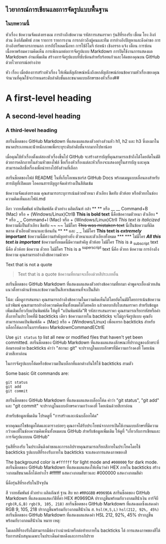 
## ไวยากรณ์การเขียนและการจัดรูปแบบพื้นฐาน
### ในบทความนี้
หัวเรื่อง
ข้อความจัดแต่งทรงผม
การอ้างถึงข้อความ
รหัสการเสนอราคา
รุ่นสีที่รองรับ
เชื่อม โยง
ลิงก์ส่วน
ลิงก์สัมพัทธ์
ภาพ
รายการ
รายการงาน
การกล่าวถึงผู้คนและทีม
การอ้างอิงปัญหาและดึงคําขอ
การอ้างอิงทรัพยากรภายนอก
การอัปโหลดเนื้อหา
การใช้อีโมจิ
ย่อหน้า
เชิงอรรถ
แจ้ง เตือน
การซ่อนเนื้อหาพร้อมความคิดเห็น
การเพิกเฉยต่อการจัดรูปแบบ Markdown
การปิดใช้งานการแสดงผล Markdown
อ่านเพิ่มเติม
สร้างการจัดรูปแบบที่ซับซ้อนสําหรับร้อยแก้วและโค้ดของคุณบน GitHub ด้วยไวยากรณ์อย่างง่าย

หัว เรื่อง
เมื่อต้องการสร้างหัวเรื่อง ให้เพิ่มสัญลักษณ์หนึ่งถึงหกสัญลักษณ์ก่อนข้อความหัวเรื่องของคุณ จํานวนที่คุณใช้จะกําหนดระดับลําดับชั้นและขนาดแบบอักษรของหัวเรื่อง##

# A first-level heading
## A second-level heading
### A third-level heading
สกรีนช็อตของ GitHub Markdown ที่แสดงผลแสดงตัวอย่างส่วนหัว h1, h2 และ h3 ซึ่งลงมาในขนาดประเภทและน้ําหนักภาพเพื่อระบุระดับลําดับชั้นจากมากไปหาน้อย

เมื่อคุณใช้หัวเรื่องตั้งแต่สองหัวเรื่องขึ้นไป GitHub จะสร้างสารบัญที่คุณสามารถเข้าถึงได้โดยอัตโนมัติด้วยการคลิกภายในส่วนหัวของไฟล์ ชื่อเรื่องหัวเรื่องแต่ละหัวเรื่องจะแสดงอยู่ในสารบัญ และคุณสามารถคลิกชื่อเรื่องเพื่อนําทางไปยังส่วนที่เลือก

สกรีนช็อตของไฟล์ README ในที่เก็บโอเพนซอร์ส GitHub Docs พร้อมเมนูแบบเลื่อนลงสําหรับสารบัญที่เปิดเผย ไอคอนสารบัญถูกจัดเค้าร่างเป็นสีส้มเข้ม

ข้อความจัดแต่งทรงผม
คุณสามารถระบุการเน้นด้วยตัวหนา ตัวเอียง ขีดทับ ตัวห้อย หรือตัวยกในช่องความคิดเห็นและไฟล์.md

ลีลา	วากยสัมพันธ์	แป้นพิมพ์ลัด	ตัวอย่าง	ผลิตภัณฑ์
กล้า	** ** หรือ __ __	Command+B (Mac) หรือ + (Windows/Linux)CtrlB	**This is bold text**	นี่คือข้อความตัวหนา
ตัวเอียง	* * หรือ _ _	Command+I (Mac) หรือ + (Windows/Linux)CtrlI	_This text is italicized_	ข้อความนี้เป็นตัวเอียง
ขีดทับ	~~ ~~	ไม่มีใคร	~~This was mistaken text~~	นี่เป็นข้อความที่ผิดพลาด
ตัวเอียงตัวหนาและซ้อนกัน	** ** และ _ _	ไม่มีใคร	**This text is _extremely_ important**	ข้อความนี้มีความสําคัญอย่างยิ่ง
ตัวหนาและตัวเอียงทั้งหมด	*** ***	ไม่มีใคร	***All this text is important***	ข้อความทั้งหมดนี้มีความสําคัญ
ตัวห้อย	<sub> </sub>	ไม่มีใคร	This is a <sub>subscript</sub> text	นี่คือ ตัวห้อย ข้อความ
ตัวยก	<sup> </sup>	ไม่มีใคร	This is a <sup>superscript</sup> text	นี่คือ ตัวยก ข้อความ
การอ้างถึงข้อความ
คุณสามารถอ้างอิงข้อความด้วย>

Text that is not a quote

> Text that is a quote
ข้อความที่ยกมาจะเยื้องด้วยสีประเภทอื่น

สกรีนช็อตของ GitHub Markdown ที่แสดงผลแสดงตัวอย่างข้อความที่ยกมา คําพูดจะเยื้องด้วยเส้นแนวตั้งทางด้านซ้ายและข้อความเป็นสีเทาเข้มแทนที่จะเป็นสีดํา

โน้ต: เมื่อดูการสนทนา คุณสามารถอ้างอิงข้อความในความคิดเห็นได้โดยอัตโนมัติโดยการเน้นข้อความ แล้วพิมพ์ คุณสามารถอ้างอิงความคิดเห็นทั้งหมดได้โดยคลิก แล้วตอบกลับใบเสนอราคา สําหรับข้อมูลเพิ่มเติมเกี่ยวกับแป้นพิมพ์ลัด ให้ดูที่ "แป้นพิมพ์ลัด"R
รหัสการเสนอราคา
คุณสามารถเรียกรหัสหรือคําสั่งภายในประโยคที่มี backticks เดียว ข้อความภายใน backticks จะไม่ถูกจัดรูปแบบ คุณยังสามารถกดแป้นพิมพ์ลัด + (Mac) หรือ + (Windows/Linux) เพื่อแทรก backticks สําหรับบล็อกโค้ดภายในบรรทัดของ MarkdownCommandECtrlE

Use `git status` to list all new or modified files that haven't yet been committed.
สกรีนช็อตของ GitHub Markdown ที่แสดงผลแสดงลักษณะที่ปรากฏของอักขระที่ล้อมรอบด้วย backticks คําว่า "สถานะ git" จะปรากฏในแบบอักษรที่มีความกว้างคงที่ โดยเน้นด้วยสีเทาอ่อน

ในการจัดรูปแบบโค้ดหรือข้อความเป็นบล็อกที่แตกต่างกันให้ใช้ backticks สามตัว

Some basic Git commands are:
```
git status
git add
git commit
```
สกรีนช็อตของ GitHub Markdown ที่แสดงผลแสดงบล็อกโค้ด คําว่า "git status", "git add" และ "git commit" จะปรากฏในแบบอักษรความกว้างคงที่ โดยเน้นด้วยสีเทาอ่อน

สําหรับข้อมูลเพิ่มเติม โปรดดูที่ "การสร้างและเน้นบล็อกโค้ด"

หากคุณแก้ไขข้อมูลโค้ดและตารางบ่อยๆ คุณอาจได้รับประโยชน์จากการเปิดใช้งานแบบอักษรที่มีความกว้างคงที่ในช่องความคิดเห็นทั้งหมดบน GitHub สําหรับข้อมูลเพิ่มเติม ให้ดูที่ "เกี่ยวกับการเขียนและการจัดรูปแบบบน GitHub"

รุ่นสีที่รองรับ
ในประเด็นดึงคําขอและการอภิปรายคุณสามารถเรียกสีภายในประโยคโดยใช้ backticks รูปแบบสีที่รองรับภายใน backticks จะแสดงการแสดงภาพของสี

The background color is `#ffffff` for light mode and `#000000` for dark mode.
สกรีนช็อตของ GitHub Markdown ที่แสดงผลแสดงให้เห็นว่าค่า HEX ภายใน backticks สร้างวงกลมสีขนาดเล็กได้อย่างไร #ffffff แสดงวงกลมสีขาวและ #000000 แสดงวงกลมสีดํา

นี่คือรุ่นสีที่รองรับในปัจจุบัน

สี	วากยสัมพันธ์	ตัวอย่าง	ผลิตภัณฑ์
ฐาน สิบ หก	`#RRGGBB`	`#0969DA`	สกรีนช็อตของ GitHub Markdown ที่แสดงผลแสดงวิธีที่ค่า HEX #0969DA ปรากฏขึ้นพร้อมกับวงกลมสีน้ําเงิน
อาร์จีบี	`rgb(R,G,B)`	`rgb(9, 105, 218)`	สกรีนช็อตของ GitHub Markdown ที่แสดงผลซึ่งแสดงค่า RGB 9, 105, 218 ปรากฏขึ้นพร้อมกับวงกลมสีน้ําเงิน
ส.	`hsl(H,S,L)`	`hsl(212, 92%, 45%)`	สกรีนช็อตของ GitHub Markdown ที่แสดงผลแสดงค่า HSL 212, 92%, 45% ปรากฏขึ้นพร้อมกับวงกลมสีน้ําเงิน
หมาย เหตุ:

โมเดลสีที่รองรับไม่สามารถมีช่องว่างนําหน้าหรือต่อท้ายภายใน backticks ได้
การแสดงภาพของสีได้รับการสนับสนุนเฉพาะในประเด็นคําขอดึงและการอภิปราย
